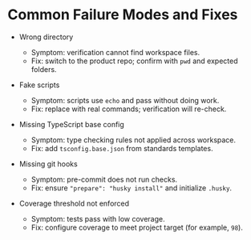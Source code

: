 # Common Failure Modes and Fixes

- Wrong directory
  - Symptom: verification cannot find workspace files.
  - Fix: switch to the product repo; confirm with `pwd` and expected folders.

- Fake scripts
  - Symptom: scripts use `echo` and pass without doing work.
  - Fix: replace with real commands; verification will re-check.

- Missing TypeScript base config
  - Symptom: type checking rules not applied across workspace.
  - Fix: add `tsconfig.base.json` from standards templates.

- Missing git hooks
  - Symptom: pre-commit does not run checks.
  - Fix: ensure `"prepare": "husky install"` and initialize `.husky`.

- Coverage threshold not enforced
  - Symptom: tests pass with low coverage.
  - Fix: configure coverage to meet project target (for example, `98`).

